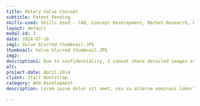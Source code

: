```yaml
---
title: Rotary Valve Concept
subtitle: Patent Pending
skills-used: Skills Used - CAD, Concept Development, Market Research, Rapid Prototyping, CFD
layout: default
modal-id: 3
date: 2014-07-16
img1: Valve blurred thumbnail.JPG
thumbnail: Valve blurred thumbnail.JPG
img2:
description1: Due to confidentiality, I cannot share detailed images or descriptions. This is a project that I have been working on at my job. It is a valve that my team and I are developing to improve the thermal management systems of battery electric commercial vehicles. In our market research, we found that many of the common problems with existing systems is that the components available on the market are often inadequate and only rated for passenger car applications. Additionally, there are only a handful of valve configurations available, mostly in 2 and 3-way varieties. One of the ways that OEMs are increasing system efficiency is through multi-mode thermal management systems. Specific modes are used for specific operating conditions to maximize the efficiency. These different modes can be achieved by routing coolant throughout different circuits in the system to more effectively utilize available heat energy. As thermal management systems become more complex to squeeze more efficiency out of the vehicle, the valving becomes more complex with it. A system might end up with a large number of valves and the hoses and electrical connections that come with it. This is not only expensive but space consuming. We are working to develop a valve manifold solution that is capable of wrapping all that system complexity in a single package. The design is modular and can accommodate for a plurality of ports with many configurations available. 
alt: 
project-date: April 2014
client: Start Bootstrap
category: Web Development
description: Lorem ipsum dolor sit amet, usu cu alterum nominavi lobortis. At duo novum diceret. Tantas apeirian vix et, usu sanctus postulant inciderint ut, populo diceret necessitatibus in vim. Cu eum dicam feugiat noluisse.

---
```

